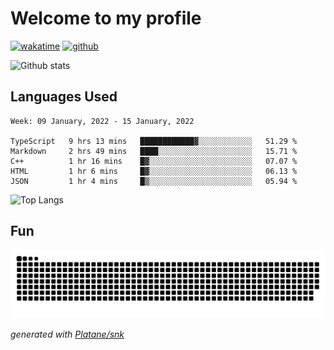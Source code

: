 # Welcome to my profile

[![wakatime](https://wakatime.com/badge/user/82c377cd-a54c-404c-b7df-177b313ca539.svg)](https://wakatime.com/@82c377cd-a54c-404c-b7df-177b313ca539)
[![github](https://img.shields.io/github/followers/xinthose?logo=github&style=plastic)](https://github.com/alanhamlett?tab=followers)

![Github stats](https://github-readme-stats.vercel.app/api?username=xinthose&show_icons=true&theme=radical&count_private=true)

## Languages Used

<!--START_SECTION:waka-->
```text
Week: 09 January, 2022 - 15 January, 2022

TypeScript   9 hrs 13 mins   ████████████▓░░░░░░░░░░░░   51.29 % 
Markdown     2 hrs 49 mins   ████░░░░░░░░░░░░░░░░░░░░░   15.71 % 
C++          1 hr 16 mins    █▓░░░░░░░░░░░░░░░░░░░░░░░   07.07 % 
HTML         1 hr 6 mins     █▓░░░░░░░░░░░░░░░░░░░░░░░   06.13 % 
JSON         1 hr 4 mins     █▒░░░░░░░░░░░░░░░░░░░░░░░   05.94 % 
```
<!--END_SECTION:waka-->

![Top Langs](https://github-readme-stats.vercel.app/api/top-langs/?username=xinthose)

## Fun
![github contribution grid snake animation](https://raw.githubusercontent.com/xinthose/xinthose/output/github-contribution-grid-snake.svg)

_generated with [Platane/snk](https://github.com/Platane/snk)_

